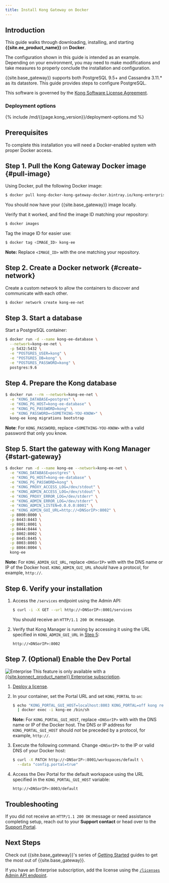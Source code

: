 ```yaml
---
title: Install Kong Gateway on Docker
---
```


## Introduction

This guide walks through downloading, installing, and starting **{{site.ee_product_name}}** on **Docker**.

The configuration shown in this guide is intended as an example. Depending on your
environment, you may need to make modifications and take measures to properly conclude
the installation and configuration.

{{site.base_gateway}} supports both PostgreSQL 9.5+ and Cassandra 3.11.* as its datastore. This guide provides
steps to configure PostgreSQL.

This software is governed by the
[Kong Software License Agreement](https://konghq.com/enterprisesoftwarelicense/).

### Deployment options

{% include /md/{{page.kong_version}}/deployment-options.md %}

## Prerequisites

To complete this installation you will need a Docker-enabled system with proper
 Docker access.

## Step 1. Pull the Kong Gateway Docker image {#pull-image}

Using Docker, pull the following Docker image:

```bash
$ docker pull kong-docker-kong-gateway-docker.bintray.io/kong-enterprise-edition:{{page.kong_versions[10].version}}-alpine
```

You should now have your {{site.base_gateway}} image locally.

Verify that it worked, and find the image ID matching your repository:

```bash
$ docker images
```

Tag the image ID for easier use:

```bash
$ docker tag <IMAGE_ID> kong-ee
```

**Note:** Replace `<IMAGE_ID>` with the one matching your repository.

## Step 2. Create a Docker network {#create-network}

Create a custom network to allow the containers to discover and communicate with each other.

```bash
$ docker network create kong-ee-net
```

## Step 3. Start a database

Start a PostgreSQL container:

```bash
$ docker run -d --name kong-ee-database \
  --network=kong-ee-net \
  -p 5432:5432 \
  -e "POSTGRES_USER=kong" \
  -e "POSTGRES_DB=kong" \
  -e "POSTGRES_PASSWORD=kong" \
  postgres:9.6
```

## Step 4. Prepare the Kong database

```bash
$ docker run --rm --network=kong-ee-net \
  -e "KONG_DATABASE=postgres" \
  -e "KONG_PG_HOST=kong-ee-database" \
  -e "KONG_PG_PASSWORD=kong" \
  -e "KONG_PASSWORD=<SOMETHING-YOU-KNOW>" \
  kong-ee kong migrations bootstrap
```

**Note**: For `KONG_PASSWORD`, replace `<SOMETHING-YOU-KNOW>` with a valid password that only you know.

## Step 5. Start the gateway with Kong Manager {#start-gateway}

```bash
$ docker run -d --name kong-ee --network=kong-ee-net \
  -e "KONG_DATABASE=postgres" \
  -e "KONG_PG_HOST=kong-ee-database" \
  -e "KONG_PG_PASSWORD=kong" \
  -e "KONG_PROXY_ACCESS_LOG=/dev/stdout" \
  -e "KONG_ADMIN_ACCESS_LOG=/dev/stdout" \
  -e "KONG_PROXY_ERROR_LOG=/dev/stderr" \
  -e "KONG_ADMIN_ERROR_LOG=/dev/stderr" \
  -e "KONG_ADMIN_LISTEN=0.0.0.0:8001" \
  -e "KONG_ADMIN_GUI_URL=http://<DNSorIP>:8002" \
  -p 8000:8000 \
  -p 8443:8443 \
  -p 8001:8001 \
  -p 8444:8444 \
  -p 8002:8002 \
  -p 8445:8445 \
  -p 8003:8003 \
  -p 8004:8004 \
  kong-ee
```

<div class="alert alert-ee">
<b>Note:</b> For <code>KONG_ADMIN_GUI_URL</code>, replace <code>&lt;DNSorIP&gt;</code>
with with the DNS name or IP of the Docker host. <code>KONG_ADMIN_GUI_URL</code>
<i>should</i> have a protocol, for example, <code>http://</code>.
</div>

## Step 6. Verify your installation

1. Access the `/services` endpoint using the Admin API:

    ```bash
    $ curl -i -X GET --url http://<DNSorIP>:8001/services
    ```

    You should receive an `HTTP/1.1 200 OK` message.

2. Verify that Kong Manager is running by accessing it using the URL specified
in `KONG_ADMIN_GUI_URL` in [Step 5](#start-gateway):

    ```
    http://<DNSorIP>:8002
    ```

## Step 7. (Optional) Enable the Dev Portal

<div class="alert alert-ee">
<img class="no-image-expand" src="/assets/images/icons/documentation/icn-enterprise-blue.svg" alt="Enterprise" />
This feature is only available with a
<a href="/enterprise/{{page.kong_version}}/deployment/licensing">
{{site.konnect_product_name}} Enterprise subscription</a>.
</div>

1. [Deploy a license](/enterprise/{{page.kong_version}}/deployment/licenses/deploy-license).

2. In your container, set the Portal URL and set `KONG_PORTAL` to `on`:

    ```sh
    $ echo "KONG_PORTAL_GUI_HOST=localhost:8003 KONG_PORTAL=off kong reload exit" \
      | docker exec -i kong-ee /bin/sh
    ```

    <div class="alert alert-ee">
    <b>Note:</b> For <code>KONG_PORTAL_GUI_HOST</code>, replace
    <code>&lt;DNSorIP&gt;</code> with with the DNS name or IP of the Docker host.
    The DNS or IP address for <code>KONG_PORTAL_GUI_HOST</code> should <i>not</i>
    be preceded by a protocol, for example, <code>http://</code>.
    </div>

3. Execute the following command. Change `<DNSorIP>` to the IP or valid DNS of
your Docker host:

    ```bash
    $ curl -X PATCH http://<DNSorIP>:8001/workspaces/default \
      --data "config.portal=true"
    ```

4. Access the Dev Portal for the default workspace using the URL specified
in the `KONG_PORTAL_GUI_HOST` variable:

    ```
    http://<DNSorIP>:8003/default
    ```

## Troubleshooting

If you did not receive an `HTTP/1.1 200 OK` message or need assistance completing
setup, reach out to your **Support contact** or head over to the
[Support Portal](https://support.konghq.com/support/s/).


## Next Steps

Check out {{site.base_gateway}}'s series of
[Getting Started](/getting-started-guide/latest/overview) guides to get the most
out of {{site.base_gateway}}.

If you have an Enterprise subscription, add the license using the
[`/licenses` Admin API endpoint](/enterprise/{{page.kong_version}}/deployment/licenses/deploy-license).
